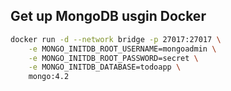 ## Get up MongoDB usgin Docker

```bash
docker run -d --network bridge -p 27017:27017 \
    -e MONGO_INITDB_ROOT_USERNAME=mongoadmin \
    -e MONGO_INITDB_ROOT_PASSWORD=secret \
    -e MONGO_INITDB_DATABASE=todoapp \
    mongo:4.2
```

